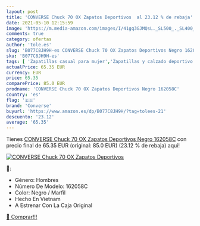 ```yaml
---
layout: post
title: 'CONVERSE Chuck 70 OX Zapatos Deportivos  al 23.12 % de rebaja'
date: 2021-05-10 12:15:59
image: 'https://m.media-amazon.com/images/I/41gq3GJMQsL._SL500_._SL400_.jpg'
comments: true
category: ofertas
author: 'tole.es'
slug: 'B077C8JH9H-es CONVERSE Chuck 70 OX Zapatos Deportivos Negro 162058C'
sku: 'B077C8JH9H-es'
tags: [ 'Zapatillas casual para mujer','Zapatillas y calzado deportivo para mujer','Zapatos','Zapatos para mujer','Zapatos y complementos','converse','zapatos', ]
actualPrice: 65.35 EUR
currency: EUR
price: 65.35
comparePrice: 85.0 EUR
prodname: 'CONVERSE Chuck 70 OX Zapatos Deportivos Negro 162058C'
country: 'es'
flag: '🇪🇸'
brand: 'Converse'
buyurl: 'https://www.amazon.es/dp/B077C8JH9H/?tag=tolees-21'
descuento: '23.12'
average: '65.35'
---
```


Tienes [CONVERSE Chuck 70 OX Zapatos Deportivos Negro 162058C](https://www.amazon.es/dp/B077C8JH9H/?tag=tolees-21) con precio final de  65.35 EUR (original: 85.0 EUR) (23.12 %  de rebaja) aqui!

[![CONVERSE Chuck 70 OX Zapatos Deportivos ](https://m.media-amazon.com/images/I/41gq3GJMQsL._SL500_._SL400_.jpg)](https://www.amazon.es/dp/B077C8JH9H/?tag=tolees-21)

🔎:

- Género: Hombres
- Número De Modelo: 162058C
- Color: Negro / Marfil
- Hecho En Vietnam
- A Estrenar Con La Caja Original

[🛒 Comprar!!!](https://www.amazon.es/dp/B077C8JH9H/?tag=tolees-21)
